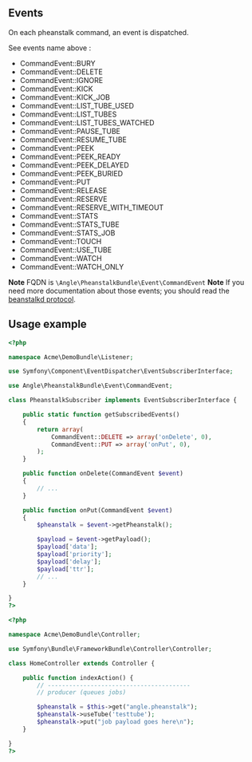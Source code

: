 ## Events

On each pheanstalk command, an event is dispatched.

See events name above :
* CommandEvent::BURY 
* CommandEvent::DELETE 
* CommandEvent::IGNORE 
* CommandEvent::KICK 
* CommandEvent::KICK_JOB
* CommandEvent::LIST_TUBE_USED
* CommandEvent::LIST_TUBES 
* CommandEvent::LIST_TUBES_WATCHED 
* CommandEvent::PAUSE_TUBE 
* CommandEvent::RESUME_TUBE
* CommandEvent::PEEK
* CommandEvent::PEEK_READY 
* CommandEvent::PEEK_DELAYED 
* CommandEvent::PEEK_BURIED 
* CommandEvent::PUT 
* CommandEvent::RELEASE
* CommandEvent::RESERVE 
* CommandEvent::RESERVE_WITH_TIMEOUT
* CommandEvent::STATS 
* CommandEvent::STATS_TUBE 
* CommandEvent::STATS_JOB 
* CommandEvent::TOUCH 
* CommandEvent::USE_TUBE 
* CommandEvent::WATCH 
* CommandEvent::WATCH_ONLY 

**Note** FQDN is `\Angle\PheanstalkBundle\Event\CommandEvent`
**Note** If you need more documentation about those events; you should read the [beanstalkd protocol](https://raw.githubusercontent.com/kr/beanstalkd/master/doc/protocol.txt).

## Usage example

``` php
<?php

namespace Acme\DemoBundle\Listener;

use Symfony\Component\EventDispatcher\EventSubscriberInterface;

use Angle\PheanstalkBundle\Event\CommandEvent;

class PheanstalkSubscriber implements EventSubscriberInterface {

    public static function getSubscribedEvents()
    {
        return array(
            CommandEvent::DELETE => array('onDelete', 0),
            CommandEvent::PUT => array('onPut', 0),
        );
    }

    public function onDelete(CommandEvent $event)
    {
        // ...
    }

    public function onPut(CommandEvent $event)
    {
        $pheanstalk = $event->getPheanstalk();

        $payload = $event->getPayload();
        $payload['data'];
        $payload['priority'];
        $payload['delay'];
        $payload['ttr'];
        // ...
    }

}
?>
```

``` php
<?php

namespace Acme\DemoBundle\Controller;

use Symfony\Bundle\FrameworkBundle\Controller\Controller;

class HomeController extends Controller {

    public function indexAction() {
        // ----------------------------------------
        // producer (queues jobs)

        $pheanstalk = $this->get("angle.pheanstalk");
        $pheanstalk->useTube('testtube');
        $pheanstalk->put("job payload goes here\n");
    }

}
?>
```
